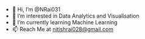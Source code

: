 - 👋 Hi, I’m @NRai031
- 👀 I’m interested in Data Analytics and Visualisation
- 🌱 I’m currently learning Machine Learning
- 📫 Reach Me at nitishrai028@gmail.com

<!---
NRai031/NRai031 is a ✨ special ✨ repository because its `README.md` (this file) appears on your GitHub profile.
You can click the Preview link to take a look at your changes.
--->
